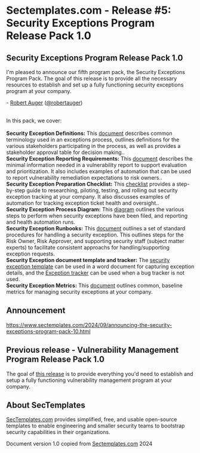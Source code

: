 # Sectemplates.com - Release #5: Security Exceptions Program Release Pack 1.0



## Security Exceptions Program Release Pack 1.0
I'm pleased to announce our fifth program pack, the Security Exceptions Program Pack. The goal of this release is to provide all the necessary resources to establish and set up a fully functioning security exceptions program at your company. 

&#45; <a href="https://www.linkedin.com/in/robertauger/">Robert Auger</a> (<a href="https://x.com/robertauger">@robertauger</a>)<br><br>

In this pack, we cover:<br><br>
<b>Security Exception Definitions:</b> This <a href="https://github.com/securitytemplates/sectemplates/blob/main/security-exceptions/v1/Security_exceptions_definitions.md">document</a> describes common terminology used in an exceptions process, outlines definitions for the various stakeholders participating in the process, as well as provides a stakeholder approval table for decision making..<br>
<b>Security Exception Reporting Requirements:</b> This <a href="https://github.com/securitytemplates/sectemplates/blob/main/security-exceptions/v1/Security_exception_reporting_requirements.md">document</a> describes the minimal information needed in a vulnerability report to support evaluation and prioritization. It also includes examples of automation that can be used to report vulnerability remediation expectations to risk owners..<br>
<b>Security Exception Preparation Checklist:</b> This <a href="https://github.com/securitytemplates/sectemplates/blob/main/security-exceptions/v1/Security_Exception_preparation_checklist.md">checklist</a> provides a step-by-step guide to researching, piloting, testing, and rolling out security exception tracking at your company. It also discusses examples of automation for tracking exception ticket health and oversight..<br>
<b>Security Exception Process Diagram:</b> This <a href="https://github.com/securitytemplates/sectemplates/blob/main/security-exceptions/v1/Security_exception_process.png">diagram</a> outlines the various steps to perform when security exceptions have been filed, and reporting and health automation runs.<br>
<b>Security Exception Runbooks:</b> This <a href="https://github.com/securitytemplates/sectemplates/blob/main/security-exceptions/v1/Security_exception_runbooks.md">document</a> outlines a set of standard procedures for handling a security exception. This outlines steps for the Risk Owner, Risk Approver, and supporting security staff (subject matter experts) to facilitate consistent approachs for handling/supporting exception requests. <br>
<b>Security Exception document template and tracker:</b> The <a href="https://github.com/securitytemplates/sectemplates/blob/main/security-exceptions/v1/Security_exception_template.md">security exception template</a> can be used in a word document for capturing exception details, and the <a href="https://github.com/securitytemplates/sectemplates/blob/main/security-exceptions/v1/Security_exceptions_tracker.csv">Exception tracker</a> can be used when a bug tracker is not used.<br>
<b>Security Exception Metrics:</b> This <a href="https://github.com/securitytemplates/sectemplates/blob/main/security-exceptions/v1/Security_exceptions_metrics.md">document</a> outlines common, baseline metrics for managing security exceptions at your company.<br>

## Announcement
<a href="https://www.sectemplates.com/2024/09/announcing-the-security-exceptions-program-pack-10.html">https://www.sectemplates.com/2024/09/announcing-the-security-exceptions-program-pack-10.html</a>

## Previous release - Vulnerability Management Program Release Pack 1.0
The goal of <a href="https://www.sectemplates.com/2024/08/announcing-the-vulnerability-management-program-pack-10.html">this release</a> is to provide everything you'd need to establish and setup a fully functioning vulnerability management program at your company.

## About SecTemplates
<a href="https://www.sectemplates.com/">SecTemplates.com</A> provides simplified, free, and usable open-source templates to enable engineering and smaller security teams to bootstrap security capabilities in their organizations.

Document version 1.0 copied from [Sectemplates.com](https://www.sectemplates.com/) 2024
